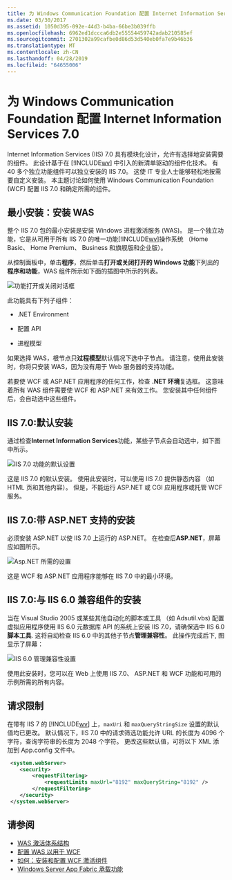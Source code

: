 ```yaml
---
title: 为 Windows Communication Foundation 配置 Internet Information Services 7.0
ms.date: 03/30/2017
ms.assetid: 1050d395-092e-44d3-b4ba-66be3b039ffb
ms.openlocfilehash: 6962ed1dccca6db2e55554459742adab210585ef
ms.sourcegitcommit: 2701302a99cafbe0d86d53d540eb0fa7e9b46b36
ms.translationtype: MT
ms.contentlocale: zh-CN
ms.lasthandoff: 04/28/2019
ms.locfileid: "64655006"
---
```

# <a name="configuring-internet-information-services-70-for-windows-communication-foundation"></a>为 Windows Communication Foundation 配置 Internet Information Services 7.0

Internet Information Services (IIS) 7.0 具有模块化设计，允许有选择地安装需要的组件。 此设计基于在 [!INCLUDE[wv](../../../../includes/wv-md.md)] 中引入的新清单驱动的组件化技术。 有 40 多个独立功能组件可以独立安装的 IIS 7.0。 这使 IT 专业人士能够轻松地按需要自定义安装。 本主题讨论如何使用 Windows Communication Foundation (WCF) 配置 IIS 7.0 和确定所需的组件。

## <a name="minimal-installation-installing-was"></a>最小安装：安装 WAS
 整个 IIS 7.0 包的最小安装是安装 Windows 进程激活服务 (WAS)。 是一个独立功能，它是从可用于所有 IIS 7.0 的唯一功能[!INCLUDE[wv](../../../../includes/wv-md.md)]操作系统 （Home Basic、 Home Premium、 Business 和旗舰版和企业版）。

 从控制面板中，单击**程序**，然后单击**打开或关闭打开的 Windows 功能**下列出的**程序和功能**，WAS 组件所示如下面的插图中所示的列表。

 ![功能打开或关闭对话框](../../../../docs/framework/wcf/feature-details/media/wcfc-turnfeaturesonoroffs.gif "wcfc_TurnFeaturesOnOrOffs")

 此功能具有下列子组件：

- .NET Environment

- 配置 API

- 进程模型

 如果选择 WAS，根节点只**过程模型**默认情况下选中子节点。 请注意，使用此安装时，你将只安装 WAS，因为没有用于 Web 服务器的支持功能。

 若要使 WCF 或 ASP.NET 应用程序的任何工作，检查 **.NET 环境**复选框。 这意味着所有 WAS 组件需要使 WCF 和 ASP.NET 来有效工作。 您安装其中任何组件后，会自动选中这些组件。

## <a name="iis-70-default-installation"></a>IIS 7.0:默认安装
 通过检查**Internet Information Services**功能，某些子节点会自动选中，如下图中所示。

 ![IIS 7.0 功能的默认设置](../../../../docs/framework/wcf/feature-details/media/wcfc-turningfeaturesonoroff2.gif "wcfc_TurningFeaturesOnOrOff2")

 这是 IIS 7.0 的默认安装。 使用此安装时，可以使用 IIS 7.0 提供静态内容 （如 HTML 页和其他内容）。 但是，不能运行 ASP.NET 或 CGI 应用程序或托管 WCF 服务。

## <a name="iis-70-installation-with-aspnet-support"></a>IIS 7.0:带 ASP.NET 支持的安装
 必须安装 ASP.NET 以使 IIS 7.0 上运行的 ASP.NET。 在检查后**ASP.NET**，屏幕应如图所示。

 ![Asp.NET 所需的设置](../../../../docs/framework/wcf/feature-details/media/wcfc-trunfeaturesonoroff3s.gif "wcfc_TrunFeaturesOnOrOFf3s")

 这是 WCF 和 ASP.NET 应用程序能够在 IIS 7.0 中的最小环境。

## <a name="iis-70-installation-with-iis-60-compatibility-components"></a>IIS 7.0:与 IIS 6.0 兼容组件的安装
 当在 Visual Studio 2005 或某些其他自动化的脚本或工具 （如 Adsutil.vbs) 配置虚拟应用程序使用 IIS 6.0 元数据库 API 的系统上安装 IIS 7.0，请确保选中 IIS 6.0**脚本工具**. 这将自动检查 IIS 6.0 中的其他子节点**管理兼容性**。 此操作完成后下, 图显示了屏幕：

 ![IIS 6.0 管理兼容性设置](../../../../docs/framework/wcf/feature-details/media/scfc-turnfeaturesonoroff5s.gif "scfc_TurnFeaturesOnOrOff5s")

 使用此安装时，您可以在 Web 上使用 IIS 7.0、 ASP.NET 和 WCF 功能和可用的示例所需的所有内容。

## <a name="request-limits"></a>请求限制
 在带有 IIS 7 的 [!INCLUDE[wv](../../../../includes/wv-md.md)] 上，`maxUri` 和 `maxQueryStringSize` 设置的默认值均已更改。 默认情况下，IIS 7.0 中的请求筛选功能允许 URL 的长度为 4096 个字符，查询字符串的长度为 2048 个字符。 更改这些默认值，可将以下 XML 添加到 App.config 文件中。

```xml
 <system.webServer>
    <security>
        <requestFiltering>
            <requestLimits maxUrl="8192" maxQueryString="8192" />
        </requestFiltering>
    </security>
 </system.webServer>
 ```

## <a name="see-also"></a>请参阅

- [WAS 激活体系结构](../../../../docs/framework/wcf/feature-details/was-activation-architecture.md)
- [配置 WAS 以用于 WCF](../../../../docs/framework/wcf/feature-details/configuring-the-wpa--service-for-use-with-wcf.md)
- [如何：安装和配置 WCF 激活组件](../../../../docs/framework/wcf/feature-details/how-to-install-and-configure-wcf-activation-components.md)
- [Windows Server App Fabric 承载功能](https://go.microsoft.com/fwlink/?LinkId=201276)
